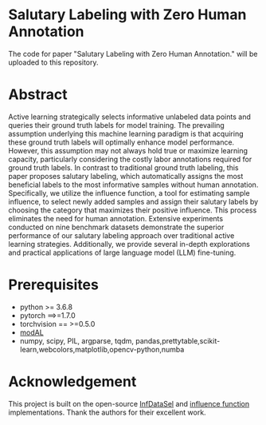 # Salutary Labeling with Zero Human Annotation
The code for paper "Salutary Labeling with Zero Human Annotation." will be uploaded to this repository.

# Abstract
Active learning strategically selects informative unlabeled data points and queries their ground truth labels for model training. The prevailing assumption underlying this machine learning paradigm is that acquiring these ground truth labels will optimally enhance model performance. However, this assumption may not always hold true or maximize learning capacity, particularly considering the costly labor annotations required for ground truth labels. In contrast to traditional ground truth labeling, this paper proposes salutary labeling, which automatically assigns the most beneficial labels to the most informative samples without human annotation. Specifically, we utilize the influence function, a tool for estimating sample influence, to select newly added samples and assign their salutary labels by choosing the category that maximizes their positive influence. This process eliminates the need for human annotation. Extensive experiments conducted on nine benchmark datasets demonstrate the superior performance of our salutary labeling approach over traditional active learning strategies. Additionally, we provide several in-depth explorations and practical applications of large language model (LLM) fine-tuning.

# Prerequisites
- python >= 3.6.8
- pytorch ==>=1.7.0
- torchvision == >=0.5.0
- [modAL](https://github.com/modAL-python/modAL)
- numpy, scipy, PIL, argparse, tqdm, pandas,prettytable,scikit-learn,webcolors,matplotlib,opencv-python,numba

# Acknowledgement
This project is built on the open-source [InfDataSel](https://github.com/anshuman23/InfDataSel) and [influence function](https://github.com/Cyrus9721/Characterizing_graph_influence) implementations. Thank the authors for their excellent work.


